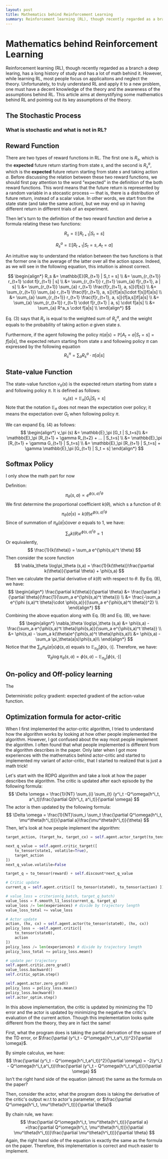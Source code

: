 ```yaml
---
layout: post
title: Mathematics behind Reinforcement Learning
summary: Reinforcement learning (RL), though recently regarded as a branch a deep learing, has a long history of study and has a lot of math behind it. However, while learning RL, most people focus on applicaitons and neglect the theory. Unfortunately, to truly understand RL and apply it to a new problem, one must have a decent knowledge of the theory and the awareness of the assumptions behind RL. This article aims at demystifying some mathematics behind RL and pointnig out its key assumptions of the theory.
---
```


# Mathematics behind Reinforcement Learning

Reinforcement learning (RL), though recently regarded as a branch a deep learing, has a long history of study and has a lot of math behind it. However, while learning RL, most people focus on applicaitons and neglect the theory. Unfortunately, to truly understand RL and apply it to a new problem, one must have a decent knowledge of the theory and the awareness of the assumptions behind RL. This article aims at demystifying some mathematics behind RL and pointnig out its key assumptions of the theory.

## The Stochastic Process

### What is stochastic and what is not in RL?



## Reward Function

There are two types of reward functions in RL. The first one is $R_s$, which is the **expected** future return starting from state $s$, and the second is $R_s^a$, which is the **expected** future return starting from state $s$ and taking action $a$. Before discussing the relation between these two reward functions, we should first pay attention to the word "expected" in the definition of the both reward functions. This word means that the future return is represented by a random variable in a stocastic process — that is, there is a distribution of future return, instead of a scalar value. In other words, we start from the state state (and take the same action), but we may end up in having different return in different trials of an experiment.

Then let's turn to the definition of the two reward function and derive a formula relating these two functions:


$$
R_s = \mathbb{E}[R_{t+1} | S_t = s]
$$

$$
R_s^a = \mathbb{E}[R_{t+1} | S_t = s, A_t = a]
$$


An intuitive way to understand the relation between the two functions is that the former one is the average of the latter over all the action space. Indeed, as we will see in the following equation, this intuition is almost correct.  

<div align="center">
$$
\begin{align*}
R_s  &= \mathbb{E}[R_{t+1} | S_t = s] \\
	&= \sum_{r_{t+1}} r_{t+1} \cdot f[r_{t+1} | s] \\
	&= \sum_{r_{t+1}} r_{t+1} \sum_{a} f[r_{t+1}, a | s] \\
	&= \sum_{r_{t+1}} \sum_{a} r_{t+1} \frac{f[r_{t+1}, a, s]}{f[s]} \\
	&= \sum_{r_{t+1}} \sum_{a} r_{t+1} \frac{f[r_{t+1}, a, s]}{f[a|s]\cdot f[s]}f[a|s] \\
	&= \sum_{a} \sum_{r_{t+1}} r_{t+1} \frac{f[r_{t+1}, a, s]}{f[a,s]}f[a|s] \\
	&= \sum_{a} \sum_{r_{t+1}} r_{t+1} \cdot f[r_{t+1} | a, s] \cdot f[a|s] \\
	&= \sum_{a} R^a_s \cdot f[a|s] \\
\end{align*}
$$
</div>

Eq. (3) says that $R_s$ is equal to the weighted sum of $R_s^a$, and the weight equals to the probability of taking action $a$ given state $s$.

Furthermore, if the agent following the policy $\pi (a|s) = \mathbb{P}[A_t =a | S_t =s]  = f[a|s]$,  the expected return starting from state $s$ and following policy $\pi$ can expressed by the following equation
$$
R_s^{\pi} = \sum_{a} R^a_s \cdot \pi[a|s]
$$


## State-value Function

The state-value function $v_\pi (s)$ is the expected return starting from state $s$ and following policy $\pi$. It is defined as follows:
$$
v_\pi (s)  = \mathbb{E}_\pi [G_t | S_t=s]
$$
Note that the notation $\mathbb{E}_\pi$ does not mean the expectation over policy; it means the expectation over $G_t$ when following policy $\pi$.

We can expand Eq. (4) as follows:
$$
\begin{align*}
v_\pi (s) &=  \mathbb{E}_\pi [G_t | S_t=s]\\
	     &=  \mathbb{E}_\pi [R_{t+1} + \gamma R_{t+2} + ... | S_t=s] \\
	     &=  \mathbb{E}_\pi [R_{t+1} + \gamma G_{t+1} | S_t=s] \\
	     &= \mathbb{E}_\pi [R_{t+1} | S_t=s] + \gamma \mathbb{E}_\pi [G_{t+1} | S_t = s]
\end{align*}
$$


## Softmax Policy

I only show the math part for now

Definition:
$$
\pi_\theta (s,a) \propto e^{\phi(s,a)^t\theta}
$$
We first determine the proportional coefficient $k(\theta)$, which s a function of $\theta$:
$$
\pi_\theta(a|s) = k(\theta) e^{\phi(s,a)^t\theta}
$$
Since of summation of $\pi_\theta(a|s)​$ over $a​$ equals to $1​$, we have:
$$
\sum_a k(\theta) e^{\phi(s,a)^t\theta} = 1
$$
Or equivalently,
$$
\frac{1}{k(\theta)} = \sum_a e^{\phi(s,a)^t \theta}
$$
Then consider the score function
$$
\nabla_\theta \log\pi_\theta (s,a) = \frac{1}{k(\theta)}\frac{\partial k(\theta)}{\partial \theta} + \phi(s,a)
$$
Then we calculate the partial derivative of $k(\theta)$ with respect to $\theta$. By Eq. (8), we have:
$$
\begin{align*}
\frac{\partial k(\theta)}{\partial \theta} &= \frac{\partial }{\partial \theta}(\frac{1}{\sum_a e^{\phi(s,a)^t \theta}}) \\
&= \frac{-\sum_a e^{\phi (s,a)^t \theta}\cdot \phi(s,a)}{(\sum_a e^{\phi(s,a)^t \theta})^2} \\
\end{align*}
$$
Combining the above equation along  with Eq. (9) and Eq. (8), we have:
$$
\begin{align*}
\nabla_\theta \log\pi_\theta (s,a)  &= \phi(s,a) - \frac{\sum_a  e^{\phi(s,a)^t \theta}\phi(s,a)}{\sum_a  e^{\phi(s,a)^t \theta}} \\
&= \phi(s,a) - \sum_a  k(\theta)e^{\phi(s,a)^t \theta}\phi(s,a)\\
&= \phi(s,a) - \sum_a  \pi_\theta(a|s)\phi(s,a)\\
\end{align*}
$$
Notice that the $\sum_a  \pi_\theta(a|s)\phi(s,a)$ equals to $\mathbb{E}_{\pi_\theta}[\phi(s,\cdot)]$. Therefore, we have:
$$
\nabla_\theta \log\pi_\theta (s,a)  = \phi(s,a) - \mathbb{E}_{\pi_\theta}[\phi(s,\cdot)]
$$



## On-policy and Off-policy learning

The



Deterministic policy gradient: expected gradient of the action-value function.

## Optimization formula for actor-critic

When I first implemented the actor-critic algorithm, I tried to understand how the algorithm works by looking at how other people implemented the algorithm. However, I got confused about  the way most people implement the algorithm. I often found that what people implemented is different from the algorithm describes in the paper. Only later when I got more experiences with the mathematics behind actor-critic and started to implemented my variant of actor-critic, that I started to realized that is just a math trick!

Let's start with the RDPG algorithm and take a look at how the paper describes the algorithm. The critic is updated after each episode by the following formula:
$$
\Delta \omega = \frac{1}{NT} \sum_{i} \sum_{t} (y^i_t -Q^\omega(h^i_t, a^i_t))\frac{\partial Q(h^i_t, a^i_t)}{\partial \omega}
$$
The actor is then updated by the following formula:
$$
\Delta \omega = \frac{1}{NT}\sum_i \sum_t \frac{\partial Q^\omega(h^i_t, \mu^\theta(h^i_t))}{\partial a}\frac{\mu^\theta(h^i_t)}{\theta}
$$
Then, let's look at how people implement the algorithm:

```python
target_action, (target_hx, target_cx) = self.agent.actor_target(to_tensor(state1, volatile=True), (target_hx, target_cx))

next_q_value = self.agent.critic_target([
    to_tensor(state1, volatile=True),
    target_action
])
next_q_value.volatile=False

target_q = to_tensor(reward) + self.discount*next_q_value

# Critic update
current_q = self.agent.critic([ to_tensor(state0), to_tensor(action) ])

# value_loss = criterion(q_batch, target_q_batch)
value_loss = F.smooth_l1_loss(current_q, target_q)
value_loss /= len(experiences) # divide by trajectory length
value_loss_total += value_loss

# Actor update
action, (hx, cx) = self.agent.actor(to_tensor(state0), (hx, cx))
policy_loss = -self.agent.critic([
    to_tensor(state0),
    action
])
policy_loss /= len(experiences) # divide by trajectory length
policy_loss_total += policy_loss.mean()

# update per trajectory
self.agent.critic.zero_grad()
value_loss.backward()
self.critic_optim.step()

self.agent.actor.zero_grad()
policy_loss = policy_loss.mean()
policy_loss.backward()
self.actor_optim.step()
```

In this above implementation, the critic is updated by minimizing the TD error and the actor is updated by minimizing the negative the critic's evaluation of the current action. Though this implementation looks quite different from the theory, they are in fact the same!

First, what the program does is taking the partial derivation of the square of the TD error, or $\frac{\partial (y^i_t - Q^\omega(h^i_t,a^i_t))^2}{\partial \omega}$.

By simple calculus, we have:
$$
\frac{\partial (y^i_t - Q^\omega(h^i_t,a^i_t))^2}{\partial \omega} = -2(y^i_t - Q^\omega(h^i_t,a^i_t))\frac{\partial (y^i_t - Q^\omega(h^i_t,a^i_t))}{\partial \omega}
$$
Isn't the right hand side of the equation (almost) the same as the formula on the paper?

Then, consider the actor, what the program does is taking the derivative of the critic's output w.r.t to actor's parameter, or $\frac{\partial Q^\omega(h^i_t, \mu^\theta(h^i_t))}{\partial \theta}$

By chain rule, we have:
$$
\frac{\partial Q^\omega(h^i_t, \mu^\theta(h^i_t))}{\partial a} =\frac{\partial Q^\omega(h^i_t, \mu^\theta(h^i_t))}{\partial \mu^\theta(h^i_t))}\frac{\partial \mu^\theta(h^i_t))}{\partial \theta}
$$
Again, the right hand side of the equation is exactly the same as the formula on the paper. Therefore, this implementation is correct and much easier to implement.
